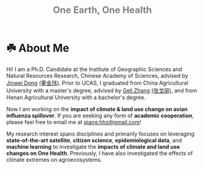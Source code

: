 <div style="text-align: center; color: gray; font-size: 24px; padding-bottom: 10px;">
  <b>One Earth, One Health</b>
</div>
<br>

# ☘️ About Me
Hi! I am a Ph.D. Candidate at the Institute of Geographic Sciences and Natural Resources Research, Chinese Academy of Sciences, advised by [Jinwei Dong](https://scholar.google.com/citations?user=2dDrv84AAAAJ&hl=en) [(董金玮)](https://igsnrr.cas.cn/sourcedb/zw/zjrck/kygg/zrdl/201703/t20170306_4755253.html). Prior to UCAS, I graduated from China Agricultural University with a master's degree, advised by [Geli Zhang](https://scholar.google.com/citations?user=HewuvoUAAAAJ&hl=en) [(张戈丽)](https://clst.cau.edu.cn/art/2018/8/20/art_31196_581204.html), and from Henan Agricultural University with a bachelor's degree.
<br>

Now I am working on the **impact of climate & land use change on avian influenza spillover**. If you are seeking any form of **academic cooperation**, please feel free to email me at [qiang.hhz@gmail.com](mailto:qiang.hhz@gmail.com)!
<br>

My research interest spans disciplines and primarily focuses on leveraging **state-of-the-art satellite**, **citizen science**, **epidemiological data**, and **machine learning** to investigate the **impacts of climate and land use changes on One Health**. Previously, I have also investigated the effects of climate extremes on agroecosystems.
<br>
<br>
